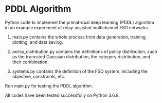 # PDDL Algorithm

Python code to implement the primal-dual deep learning (PDDL) algorithm in an example experiment of relay-assisted multichannel FSO networks.

1. main.py contains the whole process from data generation, training, plotting, and data saving.

2. policy_distribution.py contains the definitions of policy distribution, such as the truncated Gaussian distribution, the category distribution, and their combination.

3. systems.py contains the definition of the FSO system, including the objective, constraints, etc.

Run main.py for testing the PDDL algorithm.

All codes have been tested successfully on Python 3.6.8.
